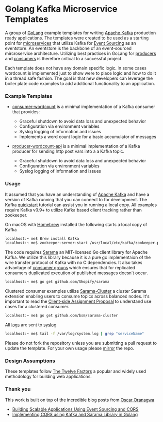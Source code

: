 Golang Kafka Microservice Templates
=====

A group of [GoLang](https://golang.org/) example templates for writing [Apache Kafka](https://kafka.apache.org/) production ready applications. The templates were created to be used as a starting point for [microservices](https://martinfowler.com/articles/microservices.html) that utilize Kafka for [Event Sourcing](https://martinfowler.com/eaaDev/EventSourcing.html) as an eventstore. An eventstore is the backbone of an event-sourced mircroservice architecture. Utilizing best practices in GoLang for [producers](https://kafka.apache.org/documentation/#producerapi) and [consumers](https://kafka.apache.org/documentation/#consumerapi) is therefore critical to a successful project.    

Each template does not have any domain specific logic. In some cases wordcount is implemented just to show were to place logic and how to do it in a thread safe fashion. The goal is that new developers can leverage the boiler plate code examples to add additional functionality to an application.

### Example Templates
- [consumer-wordcount](./consumer-wordcount/) is a minimal implementation of a Kafka consumer that provides:
  - Graceful shutdown to avoid data loss and unexpected behavior
  - Configuration via environment variables
  - Syslog logging of information and issues
  - Implements a word count logic for a basic accumulator of messages

- [producer-wordcount-api](./producer-wordcount-api) is a minimal implementation of a Kafka producer for sending http post vars into a a Kafka topic.
  - Graceful shutdown to avoid data loss and unexpected behavior
  - Configuration via environment variables
  - Syslog logging of information and issues

### Usage
It assumed that you have an understanding of [Apache Kafka](https://kafka.apache.org/) and have a version of Kafka running that you can connect to for development. The Kafka [quickstart](https://kafka.apache.org/quickstart) tutorial can assist you in running a local copy. All examples require Kafka v0.9+ to utilize Kafka based client tracking rather than zookeeper.    

On macOS with [Homebrew](https://brew.sh/) installed the following starts a local copy of Kafka

```bash
localhost:~ me$ Brew install Kafka
localhost:~ me$ zookeeper-server-start /usr/local/etc/kafka/zookeeper.properties & kafka-server-start /usr/local/etc/kafka/server.properties
```

The code requires [Sarama](https://github.com/Shopify/sarama) an MIT-licensed Go client library for Apache Kafka. We utilize this library because it is a pure go implementaion of the wire transfer protocol of Kafka with no C dependencies. It also takes advantage of [consumer groups](http://kafka.apache.org/documentation.html#impl_zkconsumers) which ensures that for replicated consumers duplicated execution of published messages doesn't occur.

```bash
localhost:~ me$ go get github.com/Shopify/sarama
```

Clustered consumer examples utilize [Sarama-Cluster](https://github.com/bsm/sarama-cluster) a cluster Sarama extension enabling users to consume topics across balanced nodes. It's important to read the [Client-side Assignment Proposal](https://cwiki.apache.org/confluence/display/KAFKA/Kafka+Client-side+Assignment+Proposal) to understand use cases for a clustered consumer. 

```bash
localhost:~ me$ go get github.com/bsm/sarama-cluster
```



All [logs](https://golang.org/pkg/log/syslog/) are sent to [syslog](https://en.wikipedia.org/wiki/Syslog)

```bash
localhost:~ me$ tail -f /var/log/system.log | grep "serviceName"
```

Please do not fork the repository unless you are submitting a pull request to update the template. For your own usage please [mirror](https://help.github.com/articles/duplicating-a-repository/) the repo.

### Design Assumptions
These templates follow [The Twelve Factors](https://12factor.net/) a popular and widely used methodology for building web applications.


### Thank you
This work is built on top of the incredible blog posts from [Oscar Oranagwa](https://medium.com/@Oskarr3)

- [Building Scalable Applications Using Event Sourcing and CQRS](https://medium.com/technology-learning/event-sourcing-and-cqrs-a-look-at-kafka-e0c1b90d17d8)
- [Implementing CQRS using Kafka and Sarama Library in Golang](https://medium.com/@Oskarr3/implementing-cqrs-using-kafka-and-sarama-library-in-golang-da7efa3b77fe)
